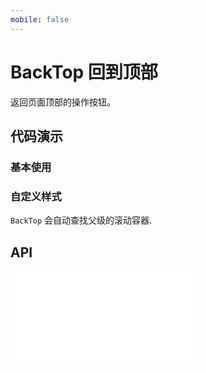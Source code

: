 ```yaml
---
mobile: false
---
```


# BackTop 回到顶部

返回页面顶部的操作按钮。

## 代码演示


### 基本使用

<code src="../../packages/wonder-ui/src/BackTop/demo/demo1.tsx"></code>

### 自定义样式

`BackTop` 会自动查找父级的滚动容器.

<code src="../../packages/wonder-ui/src/BackTop/demo/demo2.tsx"></code>

## API

<embed src="../../packages/wonder-ui/src/BackTop/index.md"></embed>
